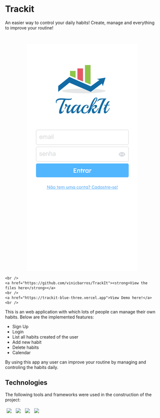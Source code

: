 # Trackit

An easier way to control your daily habits! Create, manage and everything to improve your routine! 

<br />

<p align="center">
    <a href="https://github.com/vinicbarros/TrackIt">
      <img src="./src/assets/img/TrackIt-Showcase.gif" align="center" />
  </a>
  
    <br />
    <a href="https://github.com/vinicbarros/TrackIt"><strong>View the files here</strong></a>
    <br />
    <a href="https://trackit-blue-three.vercel.app">View Demo here!</a>
    <br />
  </p>

This is an web application with which lots of people can manage their own habits. Below are the implemented features:

- Sign Up
- Login
- List all habits created of the user
- Add new habit
- Delete habits
- Calendar

By using this app any user can improve your routine by managing and controling the habits daily.
  
## Technologies
The following tools and frameworks were used in the construction of the project:<br>
<p>
  <img style='margin: 5px;' src='https://img.shields.io/badge/styled-components%20-%2320232a.svg?&style=for-the-badge&color=b8679e&logo=styled-components&logoColor=%3a3a3a'>
  <img style='margin: 5px;' src='https://img.shields.io/badge/axios%20-%2320232a.svg?&style=for-the-badge&color=informational'>
  <img style='margin: 5px;' src="https://img.shields.io/badge/react-app%20-%2320232a.svg?&style=for-the-badge&color=60ddf9&logo=react&logoColor=%2361DAFB"/>
  <img style='margin: 5px;' src="https://img.shields.io/badge/react_route%20-%2320232a.svg?&style=for-the-badge&logo=react&logoColor=%2361DAFB"/>
</p>
